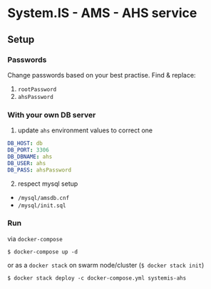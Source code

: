 # System.IS - AMS - AHS service

## Setup

### Passwords 

Change passwords based on your best practise. Find & replace:

1. `rootPassword`
2. `ahsPassword`

### With your own DB server

1. update `ahs` environment values to correct one

```yaml
DB_HOST: db
DB_PORT: 3306
DB_DBNAME: ahs
DB_USER: ahs
DB_PASS: ahsPassword
```

2. respect mysql setup

- `/mysql/amsdb.cnf`
- `/mysql/init.sql`

### Run

via `docker-compose`

```shell
$ docker-compose up -d
```

or as a `docker stack` on swarm node/cluster (`$ docker stack init`)

```shell
$ docker stack deploy -c docker-compose.yml systemis-ahs
```
